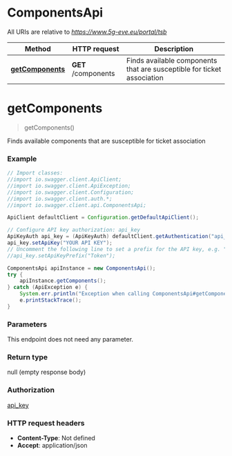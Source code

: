# ComponentsApi

All URIs are relative to *https://www.5g-eve.eu/portal/tsb*

Method | HTTP request | Description
------------- | ------------- | -------------
[**getComponents**](ComponentsApi.md#getComponents) | **GET** /components | Finds available components that are susceptible for ticket association


<a name="getComponents"></a>
# **getComponents**
> getComponents()

Finds available components that are susceptible for ticket association



### Example
```java
// Import classes:
//import io.swagger.client.ApiClient;
//import io.swagger.client.ApiException;
//import io.swagger.client.Configuration;
//import io.swagger.client.auth.*;
//import io.swagger.client.api.ComponentsApi;

ApiClient defaultClient = Configuration.getDefaultApiClient();

// Configure API key authorization: api_key
ApiKeyAuth api_key = (ApiKeyAuth) defaultClient.getAuthentication("api_key");
api_key.setApiKey("YOUR API KEY");
// Uncomment the following line to set a prefix for the API key, e.g. "Token" (defaults to null)
//api_key.setApiKeyPrefix("Token");

ComponentsApi apiInstance = new ComponentsApi();
try {
    apiInstance.getComponents();
} catch (ApiException e) {
    System.err.println("Exception when calling ComponentsApi#getComponents");
    e.printStackTrace();
}
```

### Parameters
This endpoint does not need any parameter.

### Return type

null (empty response body)

### Authorization

[api_key](../README.md#api_key)

### HTTP request headers

 - **Content-Type**: Not defined
 - **Accept**: application/json

